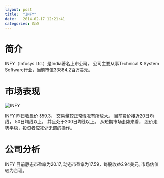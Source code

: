 ```yaml
---
layout: post
title:  "INFY"
date:   2014-02-17 12:21:41
categories: 观点
---
```


# 简介
INFY（Infosys Ltd.）是India著名上市公司，
公司主要从事Technical & System Software行业，当前市值33884.2百万美元。

# 市场表现

![INFY](http://finviz.com/chart.ashx?t=INFY&ty=c&ta=1&p=d&s=l)

INFY 昨日收盘价 $59.3，
交易量较正常情况有所放大。
目前股价接近20日均线，
50日均线以上，
并且处于200日均线以上。
从短期市场走势来看，
股价走势平稳，投资者应减少无谓的操作。

# 公司分析
INFY 目前静态市盈率为20.17, 动态市盈率为17.59，每股收益2.94美元,
市场估值较为合理。
